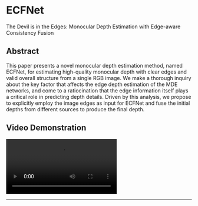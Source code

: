 # ECFNet
The Devil is in the Edges: Monocular Depth Estimation with Edge-aware Consistency Fusion

## Abstract

This paper presents a novel monocular depth estimation method, named ECFNet, for estimating high-quality monocular depth with clear edges and valid overall structure from a single RGB image. We make a thorough inquiry about the key factor that affects the edge depth estimation of the MDE networks, and come to a ratiocination that the edge information itself plays a critical role in predicting depth details.
Driven by this analysis, we propose to explicitly employ the image edges as input for ECFNet and fuse the initial depths from different sources to produce the final depth.
## Video Demonstration

![ECFNet Video](sample/sample.mp4)

---
